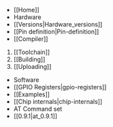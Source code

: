 * [[Home]]
* Hardware
 * [[Versions|Hardware_versions]]
 * [[Pin definition|Pin-definition]]
* [[Compiler]]
 1. [[Toolchain]]
 1. [[Building]]
 1. [[Uploading]]
* Software
 * [[GPIO Registers|gpio-registers]]
 * [[Examples]]
 * [[Chip internals|chip-internals]]
* AT Command set
 * [[0.9.1|at_0.9.1]]